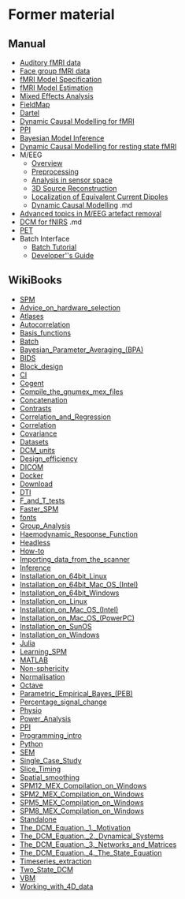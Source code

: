 # Former material

## Manual

- [Auditory fMRI data](../manual/auditory/auditory.md)
- [Face group fMRI data](../manual/faces_group/face_group.md)
- [fMRI Model Specification](../manual/fmri_spec/fmri_spec.md)
- [fMRI Model Estimation](../manual/fmri_est/fmri_est.md)
- [Mixed Effects Analysis](../manual/mixed_effects/mixed_effects.md)
- [FieldMap](../manual/FieldMap/fieldmap.md)
- [Dartel](../manual/dartelguide/dartelguide.md)
- [Dynamic Causal Modelling for fMRI](../manual/dcm/dcm.md)
- [PPI](../manual/ppi/ppi.md)
- [Bayesian Model Inference](../manual/bms/bms.md)
- [Dynamic Causal Modelling for resting state fMRI](../manual/dcm_rs/dcm_rs.md)
- M/EEG
    - [Overview](../manual/meeg/eeg_overview.md)
    - [Preprocessing](../manual/meeg/eeg_preprocessing.md)
    - [Analysis in sensor space ](../manual/meeg/eeg_sensoranalysis.md)
    - [3D Source Reconstruction](../manual/meeg/eeg_imaging.md)
    - [Localization of Equivalent Current Dipoles ](../manual/meeg/eeg_VBECD.md)
    - [Dynamic Causal Modelling](../manual/meeg/eeg_DCM)     .md 
- [Advanced topics in M/EEG artefact removal](../manual/meeg_artefact/meeg_artefact.md)
- [DCM for fNIRS](../manual/dcm_fnirs/dcm_fnirs)   .md 
- [PET](../manual/pet/pet.md)
- Batch Interface
    - [Batch Tutorial](../manual/batch/batch.md)
    - [Developer''s Guide](../manual/batch/devel.md)

## WikiBooks

- [SPM](../wikibooks/SPM.md)
- [Advice_on_hardware_selection](../wikibooks/Advice_on_hardware_selection.md)
- [Atlases](../wikibooks/Atlases.md)
- [Autocorrelation](../wikibooks/Autocorrelation.md)
- [Basis_functions](../wikibooks/Basis_functions.md)
- [Batch](../wikibooks/Batch.md)
- [Bayesian_Parameter_Averaging_(BPA)](../wikibooks/Bayesian_Parameter_Averaging_(BPA).md)
- [BIDS](../wikibooks/BIDS.md)
- [Block_design](../wikibooks/Block_design.md)
- [CI](../wikibooks/CI.md)
- [Cogent](../wikibooks/Cogent.md)
- [Compile_the_gnumex_mex_files](../wikibooks/Compile_the_gnumex_mex_files.md)
- [Concatenation](../wikibooks/Concatenation.md)
- [Contrasts](../wikibooks/Contrasts.md)
- [Correlation_and_Regression](../wikibooks/Correlation_and_Regression.md)
- [Correlation](../wikibooks/Correlation.md)
- [Covariance](../wikibooks/Covariance.md)
- [Datasets](../wikibooks/Datasets.md)
- [DCM_units](../wikibooks/DCM_units.md)
- [Design_efficiency](../wikibooks/Design_efficiency.md)
- [DICOM](../wikibooks/DICOM.md)
- [Docker](../wikibooks/Docker.md)
- [Download](../wikibooks/Download.md)
- [DTI](../wikibooks/DTI.md)
- [F_and_T_tests](../wikibooks/F_and_T_tests.md)
- [Faster_SPM](../wikibooks/Faster_SPM.md)
- [fonts](../wikibooks/fonts.md)
- [Group_Analysis](../wikibooks/Group_Analysis.md)
- [Haemodynamic_Response_Function](../wikibooks/Haemodynamic_Response_Function.md)
- [Headless](../wikibooks/Headless.md)
- [How-to](../wikibooks/How-to.md)
- [Importing_data_from_the_scanner](../wikibooks/Importing_data_from_the_scanner.md)
- [Inference](../wikibooks/Inference.md)
- [Installation_on_64bit_Linux](../wikibooks/Installation_on_64bit_Linux.md)
- [Installation_on_64bit_Mac_OS_(Intel)](../wikibooks/Installation_on_64bit_Mac_OS_(Intel).md)
- [Installation_on_64bit_Windows](../wikibooks/Installation_on_64bit_Windows.md)
- [Installation_on_Linux](../wikibooks/Installation_on_Linux.md)
- [Installation_on_Mac_OS_(Intel)](../wikibooks/Installation_on_Mac_OS_(Intel).md)
- [Installation_on_Mac_OS_(PowerPC)](../wikibooks/Installation_on_Mac_OS_(PowerPC).md)
- [Installation_on_SunOS](../wikibooks/Installation_on_SunOS.md)
- [Installation_on_Windows](../wikibooks/Installation_on_Windows.md)
- [Julia](../wikibooks/Julia.md)
- [Learning_SPM](../wikibooks/Learning_SPM.md)
- [MATLAB](../wikibooks/MATLAB.md)
- [Non-sphericity](../wikibooks/Non-sphericity.md)
- [Normalisation](../wikibooks/Normalisation.md)
- [Octave](../wikibooks/Octave.md)
- [Parametric_Empirical_Bayes_(PEB)](../wikibooks/Parametric_Empirical_Bayes_(PEB).md)
- [Percentage_signal_change](../wikibooks/Percentage_signal_change.md)
- [Physio](../wikibooks/Physio.md)
- [Power_Analysis](../wikibooks/Power_Analysis.md)
- [PPI](../wikibooks/PPI.md)
- [Programming_intro](../wikibooks/Programming_intro.md)
- [Python](../wikibooks/Python.md)
- [SEM](../wikibooks/SEM.md)
- [Single_Case_Study](../wikibooks/Single_Case_Study.md)
- [Slice_Timing](../wikibooks/Slice_Timing.md)
- [Spatial_smoothing](../wikibooks/Spatial_smoothing.md)
- [SPM12_MEX_Compilation_on_Windows](../wikibooks/SPM12_MEX_Compilation_on_Windows.md)
- [SPM2_MEX_Compilation_on_Windows](../wikibooks/SPM2_MEX_Compilation_on_Windows.md)
- [SPM5_MEX_Compilation_on_Windows](../wikibooks/SPM5_MEX_Compilation_on_Windows.md)
- [SPM8_MEX_Compilation_on_Windows](../wikibooks/SPM8_MEX_Compilation_on_Windows.md)
- [Standalone](../wikibooks/Standalone.md)
- [The_DCM_Equation._1._Motivation](../wikibooks/The_DCM_Equation._1._Motivation.md)
- [The_DCM_Equation._2._Dynamical_Systems](../wikibooks/The_DCM_Equation._2._Dynamical_Systems.md)
- [The_DCM_Equation._3._Networks_and_Matrices](../wikibooks/The_DCM_Equation._3._Networks_and_Matrices.md)
- [The_DCM_Equation._4._The_State_Equation](../wikibooks/The_DCM_Equation._4._The_State_Equation.md)
- [Timeseries_extraction](../wikibooks/Timeseries_extraction.md)
- [Two_State_DCM](../wikibooks/Two_State_DCM.md)
- [VBM](../wikibooks/VBM.md)
- [Working_with_4D_data](../wikibooks/Working_with_4D_data.md)